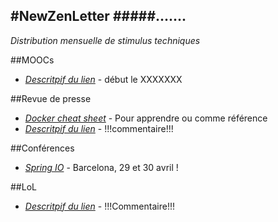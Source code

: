 #NewZenLetter 
#####.......
---

*Distribution mensuelle de stimulus techniques* 

##MOOCs

  * [*Descritpif du lien*](Lien) - début le XXXXXXX    

##Revue de presse

 * [*Docker cheat sheet*](https://github.com/wsargent/docker-cheat-sheet) - Pour apprendre ou comme référence 
 * [*Descritpif du lien*](Lien) - !!!commentaire!!!

 
##Conférences

 * [*Spring IO*](http://www.springio.net/cfp/) - Barcelona, 29 et 30 avril !
 

 

##LoL

 * [*Descritpif du lien*](Lien) - !!!Commentaire!!!